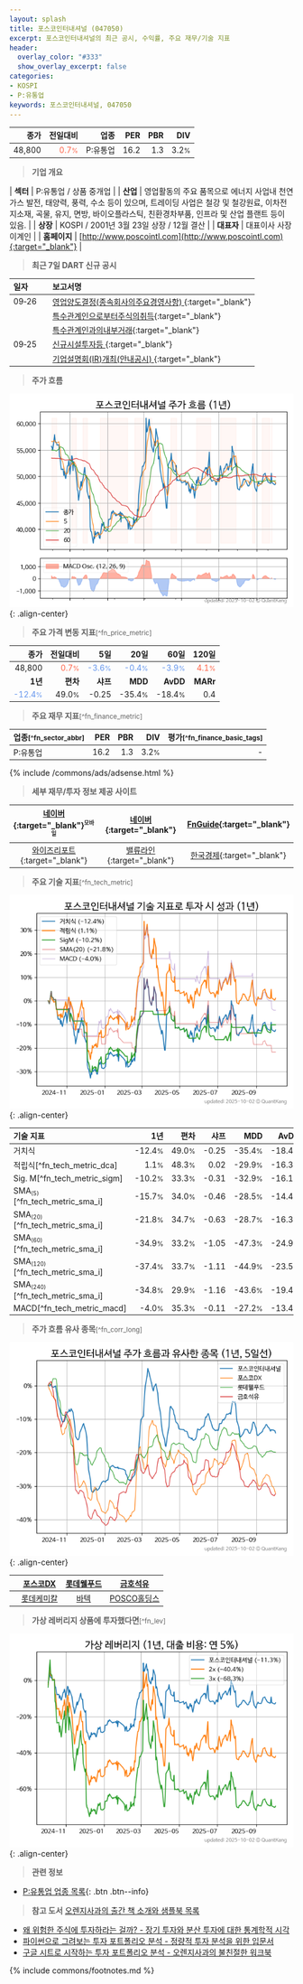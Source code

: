 ```yaml
---
layout: splash
title: 포스코인터내셔널 (047050)
excerpt: 포스코인터내셔널의 최근 공시, 수익률, 주요 재무/기술 지표
header:
  overlay_color: "#333"
  show_overlay_excerpt: false
categories:
- KOSPI
- P:유통업
keywords: 포스코인터내셔널, 047050
---
```


| **종가** | **전일대비** | **업종** | **PER** | **PBR** | **DIV** |
| -------: | -----------: | -------: | ------: | ------: | ------: |
| 48,800 | <span style="color: tomato">0.7<small>%</small></span> | P:유통업 | 16.2 | 1.3 | 3.2<small>%</small> |

<!-- more -->


> **기업 개요**<a id="company"></a>

| <span style="white-space:nowrap;">**섹터**</span> | P:유통업 / 상품 중개업 |
| <span style="white-space:nowrap;">**산업**</span> | 영업활동의 주요 품목으로 에너지 사업내 천연가스 발전, 태양력, 풍력, 수소 등이 있으며, 트레이딩 사업은 철강 및 철강원료, 이차전지소재, 곡물, 유지, 면방, 바이오플라스틱, 친환경차부품, 인프라 및 산업 플랜트 등이 있음. |
| <span style="white-space:nowrap;">**상장**</span> | KOSPI / 2001년 3월 23일 상장 / 12월 결산 |
| <span style="white-space:nowrap;">**대표자**</span> | 대표이사 사장 이계인 |
| <span style="white-space:nowrap;">**홈페이지**</span> | [http://www.poscointl.com](http://www.poscointl.com){:target="_blank"} |


> **최근 7일 DART 신규 공시**<a id="dart"></a>

| **일자** |      | **보고서명** |
| :------- | :--- | :----------- |
| 09&#x2011;26 | | [영업양도결정(종속회사의주요경영사항)              ](https://dart.fss.or.kr/dsaf001/main.do?rcpNo=20250926800366){:target="_blank"} |
|  | | [특수관계인으로부터주식의취득](https://dart.fss.or.kr/dsaf001/main.do?rcpNo=20250926000002){:target="_blank"} |
|  | | [특수관계인과의내부거래](https://dart.fss.or.kr/dsaf001/main.do?rcpNo=20250926000001){:target="_blank"} |
| 09&#x2011;25 | | [신규시설투자등              ](https://dart.fss.or.kr/dsaf001/main.do?rcpNo=20250925800565){:target="_blank"} |
|  | | [기업설명회(IR)개최(안내공시)              ](https://dart.fss.or.kr/dsaf001/main.do?rcpNo=20250925800242){:target="_blank"} |


> **주가 흐름**<a id="price"></a>

![047050](/stock/images/047050.png){: .align-center}


> **주요 가격 변동 지표**<small>[^fn_price_metric]</small>

| **종가** | **전일대비** | **5일** | **20일** | **60일** | **120일** |
| -------: | -----------: | ------: | -------: | -------: | --------: |
| 48,800 | <span style="color: tomato">0.7<small>%</small></span> | <span style="color: cornflowerblue">-3.6<small>%</small></span> | <span style="color: cornflowerblue">-0.4<small>%</small></span> | <span style="color: cornflowerblue">-3.9<small>%</small></span> | <span style="color: tomato">4.1<small>%</small></span> |
| **1년** | **편차** | **샤프** | **MDD** | **AvDD** | **MARr** |
| <span style="color: cornflowerblue">-12.4<small>%</small></span> | 49.0<small>%</small> | -0.25 | -35.4<small>%</small> | -18.4<small>%</small> | 0.4 |


> **주요 재무 지표**<small>[^fn_finance_metric]</small>

| **업종**<small>[^fn_sector_abbr]</small> | **PER** | **PBR** | **DIV** | **평가**<small>[^fn_finance_basic_tags]</small> |
| :--------------------------------------- | ------: | ------: | ------: | ----------------------------------------------: |
| P:유통업 | 16.2 | 1.3 | 3.2<small>%</small> | - |



{% include /commons/ads/adsense.html %}

> **세부 재무/투자 정보 제공 사이트**

| [네이버](https://m.stock.naver.com/domestic/stock/047050/finance/summary){:target="_blank"}<sup><small>모바일</small></sup> | [네이버](https://finance.naver.com/item/coinfo.naver?code=047050){:target="_blank"} | [FnGuide](https://comp.fnguide.com/SVO2/ASP/SVD_Invest.asp?gicode=A047050&MenuYn=Y){:target="_blank"} |
| :---: | :---: | :---: |
| [와이즈리포트](https://comp.wisereport.co.kr/company/c1040001.aspx?cmp_cd=047050){:target="_blank"} | [밸류라인](https://www.valueline.co.kr/finance/summary/047050){:target="_blank"} | [한국경제](https://markets.hankyung.com/stock/047050/financial-summary){:target="_blank"} |


> **주요 기술 지표**<small>[^fn_tech_metric]</small>


![047050](/stock/images/047050_tech.png){: .align-center}

| **기술 지표** | **1년** | **편차** | **샤프** | **MDD** | **AvDD** |
| :------------ | ------: | -----------: | -------: | ------: | -------: |
| 거치식 | -12.4<small>%</small> | 49.0<small>%</small> | -0.25 | -35.4<small>%</small> | -18.4<small>%</small> |
| 적립식[^fn_tech_metric_dca] | 1.1<small>%</small> | 48.3<small>%</small> | 0.02 | -29.9<small>%</small> | -16.3<small>%</small> |
| Sig. M[^fn_tech_metric_sigm] | -10.2<small>%</small> | 33.3<small>%</small> | -0.31 | -32.9<small>%</small> | -16.1<small>%</small> |
| SMA<small><sub>(5)</sub></small>[^fn_tech_metric_sma_i] | -15.7<small>%</small> | 34.0<small>%</small> | -0.46 | -28.5<small>%</small> | -14.4<small>%</small> |
| SMA<small><sub>(20)</sub></small>[^fn_tech_metric_sma_i] | -21.8<small>%</small> | 34.7<small>%</small> | -0.63 | -28.7<small>%</small> | -16.3<small>%</small> |
| SMA<small><sub>(60)</sub></small>[^fn_tech_metric_sma_i] | -34.9<small>%</small> | 33.2<small>%</small> | -1.05 | -47.3<small>%</small> | -24.9<small>%</small> |
| SMA<small><sub>(120)</sub></small>[^fn_tech_metric_sma_i] | -37.4<small>%</small> | 33.7<small>%</small> | -1.11 | -44.9<small>%</small> | -23.5<small>%</small> |
| SMA<small><sub>(240)</sub></small>[^fn_tech_metric_sma_i] | -34.8<small>%</small> | 29.9<small>%</small> | -1.16 | -43.6<small>%</small> | -19.4<small>%</small> |
| MACD[^fn_tech_metric_macd] | -4.0<small>%</small> | 35.3<small>%</small> | -0.11 | -27.2<small>%</small> | -13.4<small>%</small> |


> **주가 흐름 유사 종목**<a id="corr"></a><small>[^fn_corr_long]</small>

![047050](/stock/images/047050_corr.png){: .align-center}

|       | [포스코DX](/022100/) | [롯데웰푸드](/280360/) | [금호석유](/011780/) |
| :---: | :------------------------------------: | :------------------------------------: | :------------------------------------: |
|       | [롯데케미칼](/011170/) | [바텍](/043150/) | [POSCO홀딩스](/005490/) |


> **가상 레버리지 상품에 투자했다면**<a id="2x"></a><small>[^fn_lev]</small>

![047050](/stock/images/047050_2x.png){: .align-center}


> **관련 정보**

- [P:유통업 업종 목록](/stats/sector/kospi_업종_유통업_종목/){: .btn .btn--info}

> **참고 도서** [오렌지사과의 출간 책 소개와 샘플북 목록](https://kongdori.tistory.com/691)

- [왜 위험한 주식에 투자하라는 걸까? - 장기 투자와 분산 투자에 대한 통계학적 시각](https://kongdori.tistory.com/421)
- [파이썬으로 그려보는 투자 포트폴리오 분석  - 정량적 투자 분석을 위한 입문서](https://kongdori.tistory.com/643)
- [구글 시트로 시작하는 투자 포트폴리오 분석 - 오렌지사과의 불친절한 워크북](https://kongdori.tistory.com/449)


{% include commons/footnotes.md %}